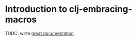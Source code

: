 # Introduction to clj-embracing-macros

TODO: write [great documentation](http://jacobian.org/writing/what-to-write/)
